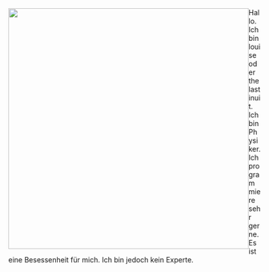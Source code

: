 <div >
    <img src="me.gif" style="text-align:center;width: 480px;float: left;"/>
    <div style="display: inline;">
        Hallo. Ich bin louise oder thelastinuit. Ich bin Physiker. Ich programmiere sehr gerne. Es ist eine Besessenheit für mich. Ich bin jedoch kein Experte.
    </div>
</div>
